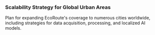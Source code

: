 ### Scalability Strategy for Global Urban Areas
Plan for expanding EcoRoute's coverage to numerous cities worldwide, including strategies for data acquisition, processing, and localized AI models.
